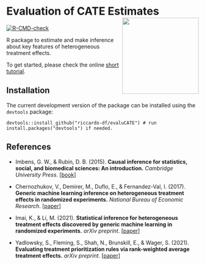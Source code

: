 # Evaluation of CATE Estimates <a href="https://riccardo-df.github.io/evaluCATE/"><img src="man/figures/logo.svg" align="right" height="200" /></a>

<!-- badges: start -->
[![R-CMD-check](https://github.com/riccardo-df/evaluCATE/actions/workflows/R-CMD-check.yaml/badge.svg)](https://github.com/riccardo-df/evaluCATE/actions/workflows/R-CMD-check.yaml)
<!-- badges: end -->

R package to estimate and make inference about key features of heterogeneous treatment effects.

To get started, please check the online [short tutorial](https://riccardo-df.github.io/evaluCATE/articles/evaluCATE-short-tutorial.html).

## Installation  
The current development version of the package can be installed using the `devtools` package:

```
devtools::install_github("riccardo-df/evaluCATE") # run install.packages("devtools") if needed.
```

## References

- Imbens, G. W., & Rubin, D. B. (2015).
<b>Causal inference for statistics, social, and biomedical sciences: An introduction.</b>
<i>Cambridge University Press</i>.
[<a href="https://www.cambridge.org/core/books/causal-inference-for-statistics-social-and-biomedical-sciences/71126BE90C58F1A431FE9B2DD07938AB">book</a>]

- Chernozhukov, V., Demirer, M., Duflo, E., & Fernandez-Val, I. (2017).
<b>Generic machine learning inference on heterogeneous treatment effects in randomized experiments.</b>
<i>National Bureau of Economic Research</i>.
[<a href="https://arxiv.org/abs/1712.04802">paper</a>]

- Imai, K., & Li, M. (2021).
<b>Statistical inference for heterogeneous treatment effects discovered by generic machine learning in randomized experiments.</b>
<i>arXiv preprint</i>.
[<a href="https://arxiv.org/abs/2203.14511">paper</a>]

- Yadlowsky, S., Fleming, S., Shah, N., Brunskill, E., & Wager, S. (2021).
<b>Evaluating treatment prioritization rules via rank-weighted average treatment effects.</b>
<i>arXiv preprint</i>.
[<a href="https://arxiv.org/abs/2111.07966">paper</a>]

